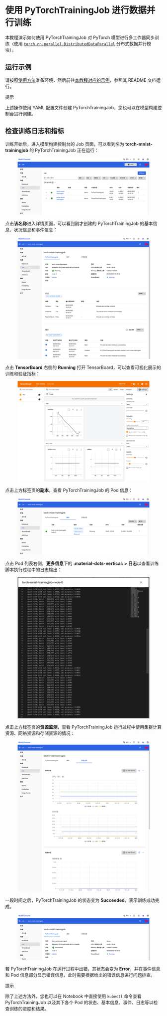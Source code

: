 # 使用 PyTorchTrainingJob 进行数据并行训练

本教程演示如何使用 PyTorchTrainingJob 对 PyTorch 模型进行多工作器同步训练（使用 <a target="_blank" rel="noopener noreferrer" href="https://pytorch.org/docs/stable/generated/torch.nn.parallel.DistributedDataParallel.html">`torch.nn.parallel.DistributedDataParallel`</a> 分布式数据并行模块）。

## 运行示例

请按照<a target="_blank" rel="noopener noreferrer" href="https://github.com/t9k/tutorial-examples/blob/master/docs/README-zh.md#%E4%BD%BF%E7%94%A8%E6%96%B9%E6%B3%95">使用方法</a>准备环境，然后前往<a target="_blank" rel="noopener noreferrer" href="https://github.com/t9k/tutorial-examples/tree/master/job/pytorchtrainingjob/ddp">本教程对应的示例</a>，参照其 README 文档运行。

<aside class="note tip">
<div class="title">提示</div>

上述操作使用 YAML 配置文件创建 PyTorchTrainingJob，您也可以在模型构建控制台进行创建。

</aside>

## 检查训练日志和指标

训练开始后，进入模型构建控制台的 Job 页面，可以看到名为 **torch-mnist-trainingjob** 的 PyTorchTrainingJob 正在运行：

<figure class="screenshot">
    <img alt="running" src="../assets/tasks/run-distributed-training/pytorch/ddp-training/running.png" class="screenshot"/>
</figure>

点击**该名称**进入详情页面，可以看到刚才创建的 PyTorchTrainingJob 的基本信息、状况信息和事件信息：

<figure class="screenshot">
    <img alt="details" src="../assets/tasks/run-distributed-training/pytorch/ddp-training/details.png" class="screenshot"/>
</figure>

点击 **TensorBoard** 右侧的 **Running** 打开 TensorBoard，可以查看可视化展示的训练和验证指标：

<figure class="screenshot">
    <img alt="tensorboard" src="../assets/tasks/run-distributed-training/pytorch/ddp-training/tensorboard.png" class="screenshot"/>
</figure>

点击上方标签页的**副本**，查看 PyTorchTrainingJob 的 Pod 信息：

<figure class="screenshot">
    <img alt="replicas" src="../assets/tasks/run-distributed-training/pytorch/ddp-training/replicas.png" class="screenshot"/>
</figure>

点击 Pod 列表右侧，**更多信息**下的 **:material-dots-vertical:&nbsp;> 日志**以查看训练脚本执行过程中的日志输出：

<figure class="screenshot">
    <img alt="view-log" src="../assets/tasks/run-distributed-training/pytorch/ddp-training/view-log.png" class="screenshot"/>
</figure>

点击上方标签页的**资源监测**，查看 PyTorchTrainingJob 运行过程中使用集群计算资源、网络资源和存储资源的情况：

<figure class="screenshot">
    <img alt="replicas" src="../assets/tasks/run-distributed-training/pytorch/ddp-training/metrics.png" class="screenshot"/>
</figure>

一段时间之后，PyTorchTrainingJob 的状态变为 **Succeeded**，表示训练成功完成。

<figure class="screenshot">
    <img alt="done" src="../assets/tasks/run-distributed-training/pytorch/ddp-training/done.png" class="screenshot"/>
</figure>

若 PyTorchTrainingJob 在运行过程中出错，其状态会变为 **Error**，并在事件信息和 Pod 信息部分显示错误信息，此时需要根据给出的错误信息进行问题排查。

<aside class="note tip">
<div class="title">提示</div>

除了上述方法外，您也可以在 Notebook 中直接使用 `kubectl` 命令查看 PyTorchTrainingJob 以及其下各个 Pod 的状态、基本信息、事件、日志等以检查训练的进度和结果。

</aside>
